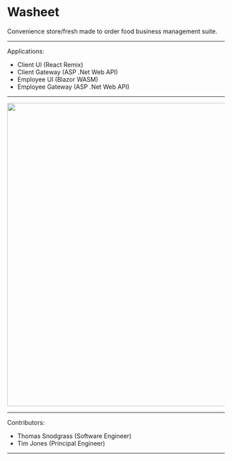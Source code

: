 # Washeet
Convenience store/fresh made to order food business management suite.

<hr>
Applications:
<ul>
<li>Client UI (React Remix)</li>
<li>Client Gateway (ASP .Net Web API)</li>
<li>Employee UI (Blazor WASM)</li>
<li>Employee Gateway (ASP .Net Web API)</li>
</ul>
<hr>

<img src="https://i.imgur.com/ttfu11s.png" height="700"/>

<hr>
Contributors:
<ul>
<li>Thomas Snodgrass (Software Engineer)</li>
<li>Tim Jones (Principal Engineer)</li>
</ul>
<hr>
